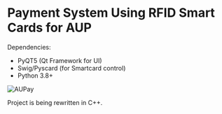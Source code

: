 # Payment System Using RFID Smart Cards for AUP

Dependencies: 
- PyQT5 (Qt Framework for UI)
- Swig/Pyscard (for Smartcard control)
- Python 3.8+ 

![AUPay](https://github.com/janicolou/AUPay/assets/68493723/9d6daa50-4888-4943-a332-21f64334fa20)

Project is being rewritten in C++. 

